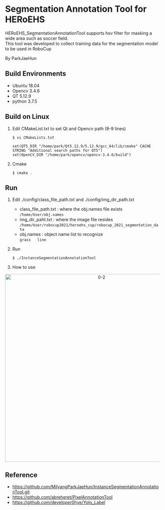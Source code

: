 # Segmentation Annotation Tool for HERoEHS
HERoEHS_SegmentationAnnotationTool supports hsv filter for masking a wide area such as soccer field.  
This tool was developed to collect training data for the segmentation model to be used in RoboCup

By ParkJaeHun

## Build Environments
- Ubuntu 18.04
- Opencv 3.4.6
- QT 5.12.9
- python 3.7.5

## Build on Linux
1. Edit CMakeList.txt to set Qt and Opencv path (8-9 lines)
	```
	$ vi CMakeLists.txt
	```
	```
	set(QT5_DIR "/home/park/Qt5.12.9/5.12.9/gcc_64/lib/cmake" CACHE STRING "Additional search paths for QT5")
	set(OpenCV_DIR "/home/park/opencv/opencv-3.4.6/build")
	```
2. Cmake
	```
	$ cmake .
	```

## Run
1. Edit ./config/class_file_path.txt and ./config/img_dir_path.txt
	- class_file_path.txt : where the obj.names file exists  
			```
			/home/User/obj.names
			```
	- img_dir_paht.txt : where the image file resides  
			```
			/home/User/robocup2021/heroehs_cup/robocup_2021_segmentation_data
			```
	- obj.names : object name list to recognize  
			```
			grass  
			line
			```
			
2. Run
	```
	$ ./InstanceSegmentationAnnotationTool
	```

3. How to use
	

<div align="center">
<img width="612" alt="0-2" src="https://user-images.githubusercontent.com/54341546/104527896-3531f580-5649-11eb-855e-477d844c148e.PNG">
<div align="left">
	
## Reference
- https://github.com/MilyangParkJaeHun/InstanceSegmentationAnnotationTool.git
- https://github.com/abreheret/PixelAnnotationTool
- https://github.com/developer0hye/Yolo_Label
